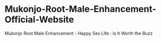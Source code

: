 # Mukonjo-Root-Male-Enhancement-Official-Website
Mukonjo Root Male Enhancement - Happy Sex Life : Is It Worth the Buzz
